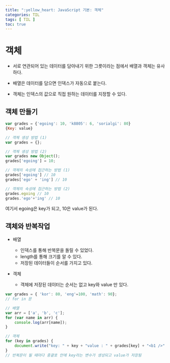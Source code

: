 ```yaml
---
title: ":yellow_heart: JavaScript 기본: 객체"
categories: TIL
tags: [ TIL ]
toc: true
---
```


# 객체

- 서로 연관되어 있는 데이터를 담아내기 위한 그릇이라는 점에서 배열과 객체는 유사하다. 

- 배열은 데이터를 담으면 인덱스가 자동으로 붙는다. 
- 객체는 인덱스의 값으로 직접 원하는 데이터를 지정할 수 있다. 

## 객체 만들기

``` javascript
var grades = {'egoing': 10, 'k8805': 6, 'sorialgi': 80}
{Key: value}

// 객체 생성 방법 (1)
var grades = {};

// 객체 생성 방법 (2)
var grades new Object();
grades['egoing'] = 10;

// 객체의 속성에 접근하는 방법 (1)
grades['egoing'] // 10
grades['ego' + 'ing'] // 10

// 객체의 속성에 접근하는 방법 (2)
grades.egoing // 10
grades.'ego'+'ing' // 10 
```

여기서 egoing은 key가 되고, 10은 value가 된다.



## 객체와 반복작업

- 배열
  - 인덱스를 통해 반복문을 돌릴 수 있었다.  
  - length를 통해 크기를 알 수 있다.
  - 저장된 데이터들이 순서를 가지고 있다. 

- 객체
  - 객체에 저장된 데이터는 순서는 없고 key와 value 만 있다. 

```javascript
var grades = { 'kor': 80, 'eng'=100, 'math': 90};
// for in 문

// 배열
var arr = ['a', 'b', 'c'];
for (var name in arr) {
    console.log(arr[name]);
}

// 객체 
for (key in grades) {
    document.write("key: " + key + "value : " + grades[key] + "<b1 />" )
}
// 반복문이 될 때마다 중괄호 안에 key라는 변수가 생성되고 value가 저장됨
```


